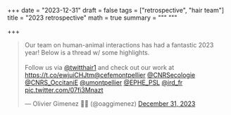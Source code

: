 +++
date = "2023-12-31"
draft = false
tags = ["retrospective", "hair team"]
title = "2023 retrospective"
math = true
summary = """
"""

+++

<blockquote class="twitter-tweet"><p lang="en" dir="ltr">Our team on human-animal interactions has had a fantastic 2023 year! Below is a thread w/ some highlights. <br><br>Follow us via <a href="https://twitter.com/twitthair1?ref_src=twsrc%5Etfw">@twitthair1</a> and check out our work at <a href="https://t.co/ewjuiCHJtm">https://t.co/ewjuiCHJtm</a><a href="https://twitter.com/cefemontpellier?ref_src=twsrc%5Etfw">@cefemontpellier</a> <a href="https://twitter.com/CNRSecologie?ref_src=twsrc%5Etfw">@CNRSecologie</a> <a href="https://twitter.com/CNRS_OccitaniE?ref_src=twsrc%5Etfw">@CNRS_OccitaniE</a> <a href="https://twitter.com/umontpellier?ref_src=twsrc%5Etfw">@umontpellier</a> <a href="https://twitter.com/EPHE_PSL?ref_src=twsrc%5Etfw">@EPHE_PSL</a> <a href="https://twitter.com/ird_fr?ref_src=twsrc%5Etfw">@ird_fr</a> <a href="https://t.co/07fi3Mnazt">pic.twitter.com/07fi3Mnazt</a></p>&mdash; Olivier Gimenez 🖖🦦 (@oaggimenez) <a href="https://twitter.com/oaggimenez/status/1741482034223034710?ref_src=twsrc%5Etfw">December 31, 2023</a></blockquote> <script async src="https://platform.twitter.com/widgets.js" charset="utf-8"></script>
